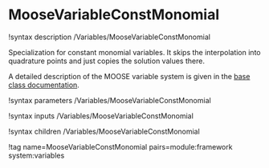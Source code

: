 # MooseVariableConstMonomial

!syntax description /Variables/MooseVariableConstMonomial

Specialization for constant monomial variables.  It skips the interpolation into quadrature points
and just copies the solution values there.

A detailed description of the MOOSE variable system is given in the [base class documentation](MooseVariableBase.md).

!syntax parameters /Variables/MooseVariableConstMonomial

!syntax inputs /Variables/MooseVariableConstMonomial

!syntax children /Variables/MooseVariableConstMonomial

!tag name=MooseVariableConstMonomial pairs=module:framework system:variables
